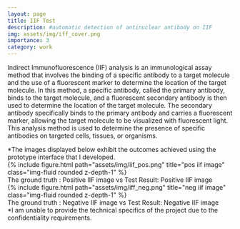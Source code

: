 ```yaml
---
layout: page
title: IIF Test 
description: #automatic detection of antinuclear antibody on IIF
img: assets/img/iff_cover.png
importance: 3
category: work
---
```


Indirect Immunofluorescence (IIF) analysis is an immunological assay method that involves the binding of a specific antibody to a target molecule and the use of a fluorescent marker to determine the location of the target molecule. In this method, a specific antibody, called the primary antibody, binds to the target molecule, and a fluorescent secondary antibody is then used to determine the location of the target molecule. The secondary antibody specifically binds to the primary antibody and carries a fluorescent marker, allowing the target molecule to be visualized with fluorescent light. This analysis method is used to determine the presence of specific antibodies on targeted cells, tissues, or organisms.

<div class="caption">
    *The images displayed below exhibit the outcomes achieved using the prototype interface that I developed.
</div>

<div class="caption">
</div>
<div class="row">
    <div class="col-sm mt-3 mt-md-0">
        {% include figure.html path="assets/img/iif_pos.png" title="pos iif image" class="img-fluid rounded z-depth-1" %}
    </div>
</div>
<div class="caption">
    The ground truth : Positive IIF image vs Test Result: Positive IIF image 
</div> 

<div class="caption">
</div>
<div class="row">
    <div class="col-sm mt-3 mt-md-0">
        {% include figure.html path="assets/img/iff_neg.png" title="neg iif image" class="img-fluid rounded z-depth-1" %}
    </div>
</div>
<div class="caption">
    The ground truth : Negative IIF image vs Test Result: Negative IIF image 
</div>

<div class="caption">
    *I am unable to provide the technical specifics of the project due to the confidentiality requirements.
</div>

